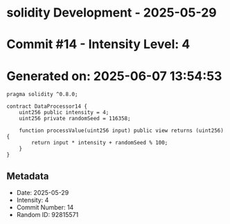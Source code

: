 ﻿# solidity Development - 2025-05-29
# Commit #14 - Intensity Level: 4
# Generated on: 2025-06-07 13:54:53
```solidity
pragma solidity ^0.8.0;

contract DataProcessor14 {
    uint256 public intensity = 4;
    uint256 private randomSeed = 116358;

    function processValue(uint256 input) public view returns (uint256) {
        return input * intensity + randomSeed % 100;
    }
}
```
## Metadata
- Date: 2025-05-29
- Intensity: 4
- Commit Number: 14
- Random ID: 92815571
